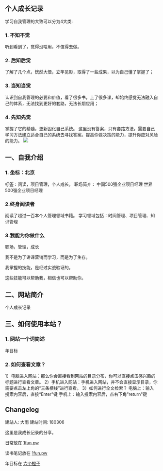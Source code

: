 ## 个人成长记录

学习自我管理的大致可以分为4大类:
### 1. 不知不觉
听到看到了，觉得没啥用，不值得去做。
### 2. 后知后觉
了解了几个点，恍然大悟，立竿见影，取得了一些成果，以为自己懂了掌握了；
### 3. 当知当觉
认识到自我管理的必要和价值，看了很多书，上了很多课，却始终感觉无法融入自己的体系，无法找到更好的套路，无法长期应用；
### 4. 先知先觉
掌握了它的精髓，更新固化自己系统。
这里没有答案，只有套路方法，需要自己学习方法建立适合自己的系统去寻找答案。提高你做决策的能力，提升你应对风险的能力。
![](http://p4hi9syd4.bkt.clouddn.com/2018-03-13-180313PSM.JPG)
## 一、自我介绍
### 1. 坐标：北京
标签：阅读，项目管理，个人成长。
职场简介：
中国500强企业项目经理
世界500强企业项目经理
### 2.终身阅读者
阅读了超过一百本个人管理领域书籍。
学习领域包括：时间管理、项目管理、知识管理
### 3.我能为你做什么

职场，管理，成长

我不是为了讲课营销而学习，而是为了生存。

我掌握的技能，是经过实战验证的。

这些技能可以帮助我，相信也可以帮助你。

## 二、网站简介

个人成长记录

## 三、如何使用本站？
### 1. 网站一个词简述
年目标

### 2. 如何查看文章？
1）电脑进入网站：那么你会直接看到网站的目录分布，你可以直接点击感兴趣的标题进行查看文章。
2）手机进入网站：手机进入网站，并不会直接显示目录，你需要点击左上角的“三条横线”进行查看。
3）如何进行全文检索？
电脑上：输入搜索内容后，直接“Enter"键
手机上：输入搜索内容后，点右下角"return"键

## Changelog
建站人: 大雨
建站时间: 180306

[image-1]:    http://p4hi9syd4.bkt.clouddn.com/2018-03-13-180313PSM.JPG

这里是我成长记录的分享。

日常放在 [1fun.pw](http://1fun.pw)

读书笔记放在 [1fun.pw](gtd.bitcron.com)

年目标在 [六个橙子](gtd.bitcron.com )



